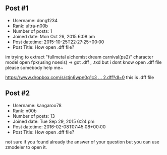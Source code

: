 ## Post #1
- Username: dong1234
- Rank: ultra-n00b
- Number of posts: 1
- Joined date: Mon Oct 26, 2015 6:08 am
- Post datetime: 2015-10-25T22:27:25+00:00
- Post Title: How open .dff file?

im trying to extract "fullmetal alchemist dream carnival(ps2)" character model
open fpk(using noesis) -> got .dff , .txd 
but i dont know open .dff file 
please somebody help me~


[https://www.dropbox.com/s/stjn6wpn0q1c3 ... 2.dff?dl=0](https://www.dropbox.com/s/stjn6wpn0q1c34c/0000_ps2.dff?dl=0)
this is .dff file
## Post #2
- Username: kangaroo78
- Rank: n00b
- Number of posts: 13
- Joined date: Tue Sep 29, 2015 6:24 pm
- Post datetime: 2016-02-08T07:45:08+00:00
- Post Title: How open .dff file?

not sure if you found already the answer of your question but you can use zmodeler to open it.
